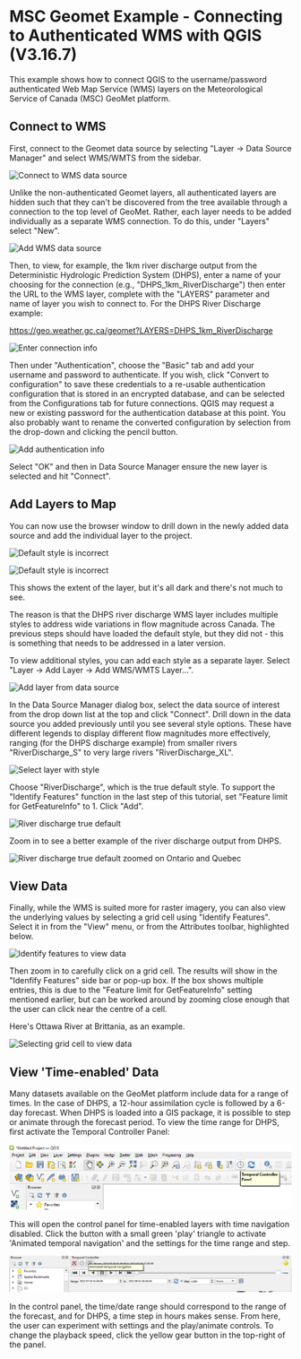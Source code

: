 # MSC Geomet Example - Connecting to Authenticated WMS with QGIS (V3.16.7)

This example shows how to connect QGIS to the username/password authenticated Web Map Service (WMS) layers on the Meteorological Service of Canada (MSC) GeoMet platform.

## Connect to WMS
First, connect to the Geomet data source by selecting "Layer -> Data Source Manager" and select WMS/WMTS from the sidebar.

![Connect to WMS data source](images/01_add_wms_data_source.PNG)

Unlike the non-authenticated Geomet layers, all authenticated layers are hidden such that they can't be discovered from the tree available through a connection to the top level of GeoMet. Rather, each layer needs to be added individually as a separate WMS connection. To do this, under "Layers" select "New".

![Add WMS data source](images/02_add_wms_data_source.PNG)

Then, to view, for example, the 1km river discharge output from the Deterministic Hydrologic Prediction System (DHPS), enter a name of your choosing for the connection (e.g., "DHPS_1km_RiverDischarge") then enter the URL to the WMS layer, complete with the "LAYERS" parameter and name of layer you wish to connect to. For the DHPS River Discharge example:

https://geo.weather.gc.ca/geomet?LAYERS=DHPS_1km_RiverDischarge

![Enter connection info](images/03_connect_create_connection.PNG)

Then under "Authentication", choose the "Basic" tab and add your username and password to authenticate. If you wish, click "Convert to configuration" to save these credentials to a re-usable authentication configuration that is stored in an encrypted database, and can be selected from the Configurations tab for future connections. QGIS may request a new or existing password for the authentication database at this point. You also probably want to rename the converted configuration by selection from the drop-down and clicking the pencil button.

![Add authentication info](images/04_connect_add_authentication.PNG)

Select "OK" and then in Data Source Manager ensure the new layer is selected and hit "Connect".

## Add Layers to Map

You can now use the browser window to drill down in the newly added data source and add the individual layer to the project.

![Default style is incorrect](images/05a_add_layer_default_style.PNG)

![Default style is incorrect](images/05b_river_discharge_false_default.PNG)

This shows the extent of the layer, but it's all dark and there's not much to see. 

The reason is that the DHPS river discharge WMS layer includes multiple styles to address wide variations in flow magnitude across Canada. The previous steps should have loaded the default style, but they did not - this is something that needs to be addressed in a later version.

To view additional styles, you can add each style as a separate layer. Select "Layer -> Add Layer -> Add WMS/WMTS Layer...".

![Add layer from data source](images/06_add_layer_from_data_source.PNG)

In the Data Source Manager dialog box, select the data source of interest from the drop down list at the top and click "Connect". Drill down in the data source you added previously until you see several style options. These have different legends to display different flow magnitudes more effectively, ranging (for the DHPS discharge example) from smaller rivers "RiverDischarge_S" to very large rivers "RiverDischarge_XL".

![Select layer with style](images/07_add_wms_layer_with_style.PNG)

Choose "RiverDischarge", which is the true default style. To support the "Identify Features" function in the last step of this tutorial, set "Feature limit for GetFeatureInfo" to 1. Click "Add".

![River discharge true default](images/08_river_discharge_true_default.PNG)

Zoom in to see a better example of the river discharge output from DHPS.

![River discharge true default zoomed on Ontario and Quebec](images/09_river_discharge_true_default_ONQC.PNG)

## View Data

Finally, while the WMS is suited more for raster imagery, you can also view the underlying values by selecting a grid cell using "Identify Features". Select it in from the "View" menu, or from the Attributes toolbar, highlighted below.

![Identify features to view data](images/10_identify_features.PNG)

Then zoom in to carefully click on a grid cell. The results will show in the "Idenfify Features" side bar or pop-up box. If the box shows multiple entries, this is due to the "Feature limit for GetFeatureInfo" setting mentioned earlier, but can be worked around by zooming close enough that the user can click near the centre of a cell.

Here's Ottawa River at Brittania, as an example.

![Selecting grid cell to view data](images/11_identify_features_select.PNG)

## View 'Time-enabled' Data

Many datasets available on the GeoMet platform include data for a range of times. In the case of DHPS, a 12-hour assimilation cycle is followed by a 6-day forecast. When DHPS is loaded into a GIS package, it is possible to step or animate through the forecast period. To view the time range for DHPS, first activate the Temporal Controller Panel:

![Select Temporal Controller Panel from toolbar](images/12_QGIS_Time_1.png)

This will open the control panel for time-enabled layers with time navigation disabled. Click the button with a small green 'play' triangle to activate 'Animated temporal navigation' and the settings for the time range and step.

![Activate time animation from Temporal control panel](images/13_QGIS_Time_Panel.png)

In the control panel, the time/date range should correspond to the range of the forecast, and for DHPS, a time step in hours makes sense. From here, the user can experiment with settings and the play/animate controls. To change the playback speed, click the yellow gear button in the top-right of the panel.
